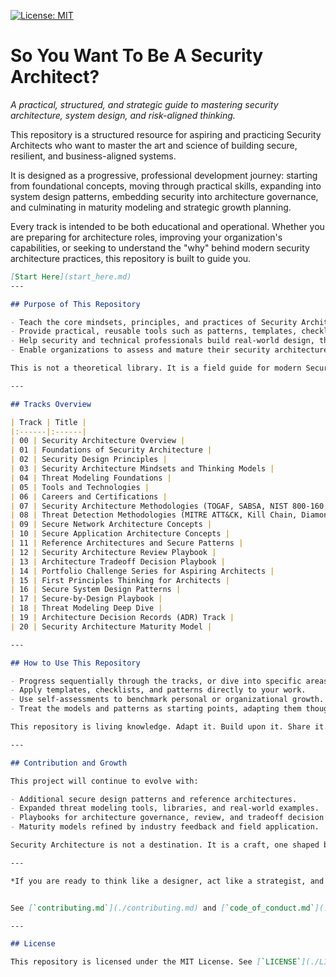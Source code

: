 [![License: MIT](https://img.shields.io/badge/License-MIT-yellow.svg)](./LICENSE)

# So You Want To Be A Security Architect?

_A practical, structured, and strategic guide to mastering security architecture, system design, and risk-aligned thinking._

This repository is a structured resource for aspiring and practicing Security Architects who want to master the art and science of building secure, resilient, and business-aligned systems.

It is designed as a progressive, professional development journey: starting from foundational concepts, moving through practical skills, expanding into system design patterns, embedding security into architecture governance, and culminating in maturity modeling and strategic growth planning.

Every track is intended to be both educational and operational. Whether you are preparing for architecture roles, improving your organization's capabilities, or seeking to understand the "why" behind modern security architecture practices, this repository is built to guide you.

```markdown
[Start Here](start_here.md)
---

## Purpose of This Repository

- Teach the core mindsets, principles, and practices of Security Architecture.
- Provide practical, reusable tools such as patterns, templates, checklists, and models.
- Help security and technical professionals build real-world design, threat modeling, governance, and risk tradeoff skills.
- Enable organizations to assess and mature their security architecture capabilities systematically.

This is not a theoretical library. It is a field guide for modern Security Architects.

---

## Tracks Overview

| Track | Title |
|:------|:------|
| 00 | Security Architecture Overview |
| 01 | Foundations of Security Architecture |
| 02 | Security Design Principles |
| 03 | Security Architecture Mindsets and Thinking Models |
| 04 | Threat Modeling Foundations |
| 05 | Tools and Technologies |
| 06 | Careers and Certifications |
| 07 | Security Architecture Methodologies (TOGAF, SABSA, NIST 800-160, etc.) |
| 08 | Threat Detection Methodologies (MITRE ATT&CK, Kill Chain, Diamond Model, etc.) |
| 09 | Secure Network Architecture Concepts |
| 10 | Secure Application Architecture Concepts |
| 11 | Reference Architectures and Secure Patterns |
| 12 | Security Architecture Review Playbook |
| 13 | Architecture Tradeoff Decision Playbook |
| 14 | Portfolio Challenge Series for Aspiring Architects |
| 15 | First Principles Thinking for Architects |
| 16 | Secure System Design Patterns |
| 17 | Secure-by-Design Playbook |
| 18 | Threat Modeling Deep Dive |
| 19 | Architecture Decision Records (ADR) Track |
| 20 | Security Architecture Maturity Model |

---

## How to Use This Repository

- Progress sequentially through the tracks, or dive into specific areas based on your needs.
- Apply templates, checklists, and patterns directly to your work.
- Use self-assessments to benchmark personal or organizational growth.
- Treat the models and patterns as starting points, adapting them thoughtfully to your environment.

This repository is living knowledge. Adapt it. Build upon it. Share it.

---

## Contribution and Growth

This project will continue to evolve with:

- Additional secure design patterns and reference architectures.
- Expanded threat modeling tools, libraries, and real-world examples.
- Playbooks for architecture governance, review, and tradeoff decision making.
- Maturity models refined by industry feedback and field application.

Security Architecture is not a destination. It is a craft, one shaped by deliberate practice, thoughtful design, and a relentless focus on building systems worthy of trust.

---

*If you are ready to think like a designer, act like a strategist, and build like a craftsman, then you are ready to be a Security Architect.*


See [`contributing.md`](./contributing.md) and [`code_of_conduct.md`](./code_of_conduct.md) for contribution guidelines.

---

## License

This repository is licensed under the MIT License. See [`LICENSE`](./LICENSE) for more details.




